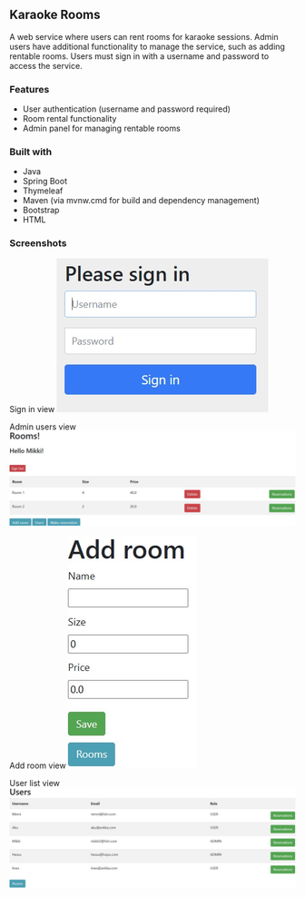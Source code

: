 ## Karaoke Rooms
A web service where users can rent rooms for karaoke sessions. Admin users have additional functionality to manage the service, such as adding rentable rooms. Users must sign in with a username and password to access the service.

### Features
- User authentication (username and password required)
- Room rental functionality
- Admin panel for managing rentable rooms

### Built with
- Java
- Spring Boot
- Thymeleaf
- Maven (via mvnw.cmd for build and dependency management)
- Bootstrap
- HTML

### Screenshots

Sign in view
![Sign in view](karaokeRooms/screenshots/signin.jpg)

Admin users view
![Admin users view](karaokeRooms/screenshots/adminview.jpg)

Add room view
![Add room view](karaokeRooms/screenshots/addroom.jpg)

User list view
![User list view](karaokeRooms/screenshots/users.jpg)
